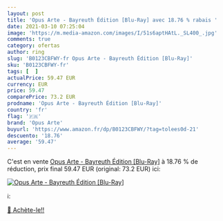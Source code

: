 ```yaml
---
layout: post
title: 'Opus Arte - Bayreuth Édition [Blu-Ray] avec 18.76 % rabais '
date: 2021-03-10 07:25:04
image: 'https://m.media-amazon.com/images/I/51s6aptHAtL._SL400_.jpg'
comments: true
category: ofertas
author: ring
slug: 'B0123CBFWY-fr Opus Arte - Bayreuth Édition [Blu-Ray]'
sku: 'B0123CBFWY-fr'
tags: [  ]
actualPrice: 59.47 EUR
currency: EUR
price: 59.47
comparePrice: 73.2 EUR
prodname: 'Opus Arte - Bayreuth Édition [Blu-Ray]'
country: 'fr'
flag: '🇫🇷'
brand: 'Opus Arte'
buyurl: 'https://www.amazon.fr/dp/B0123CBFWY/?tag=tolees0d-21'
descuento: '18.76'
average: '59.47'
---
```


C'est en vente [Opus Arte - Bayreuth Édition [Blu-Ray]](https://www.amazon.fr/dp/B0123CBFWY/?tag=tolees0d-21)  à  18.76 % de réduction, prix final  59.47 EUR (original: 73.2 EUR) ici:

[![Opus Arte - Bayreuth Édition [Blu-Ray]](https://m.media-amazon.com/images/I/51s6aptHAtL._SL400_.jpg)](https://www.amazon.fr/dp/B0123CBFWY/?tag=tolees0d-21)

ℹ️:


[🛒 Achète-le!!](https://www.amazon.fr/dp/B0123CBFWY/?tag=tolees0d-21)
